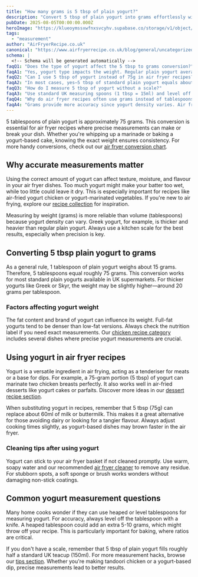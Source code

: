 ```yaml
---
title: "How many grams is 5 tbsp of plain yogurt?"
description: "Convert 5 tbsp of plain yogurt into grams effortlessly with our simple guide. Perfect for air fryer recipes and precise cooking measurements."
pubDate: 2025-08-05T00:00:00.000Z
heroImage: "https://klueoymssxwfnxsvcyhv.supabase.co/storage/v1/object/public/Shmucket/how-many-grams-is-5-tbsp-plain-yogurt.webp"
tags:
  - "measurement"
author: "AirFryerRecipe.co.uk"
canonical: "https://www.airfryerrecipe.co.uk/blog/general/uncategorized/how-many-grams-is-5-tbsp-plain-yogurt"
schema: |
  <!-- Schema will be generated automatically -->
faqQ1: "Does the type of yogurt affect the 5 tbsp to grams conversion?"
faqA1: "Yes, yogurt type impacts the weight. Regular plain yogurt averages 15g per tbsp (75g for 5 tbsp), while thicker Greek yogurt may weigh 20g per tbsp (100g for 5 tbsp). Always check your specific yogurt's density for precise measurements, especially in air fryer recipes where consistency matters."
faqQ2: "Can I use 5 tbsp of yogurt instead of 75g in air fryer recipes?"
faqA2: "In most cases, yes—5 tbsp of standard plain yogurt equals about 75g. However, for baking or marinades where precision is key, weighing is better. Volume measurements can vary slightly between brands and yogurt types, which might affect your air fryer results."
faqQ3: "How do I measure 5 tbsp of yogurt without a scale?"
faqA3: "Use standard UK measuring spoons (1 tbsp = 15ml) and level off each spoonful with a knife. Alternatively, 5 tbsp fills about half a 150ml teacup. For sticky yogurts, lightly grease the spoon first to help it slide off cleanly into your mixing bowl or marinade."
faqQ4: "Why do air fryer recipes often use grams instead of tablespoons for yogurt?"
faqA4: "Grams provide more accuracy since yogurt density varies. Air frying relies on precise ingredient ratios for even cooking and proper browning. Weight measurements eliminate inconsistencies from how yogurt is packed into tablespoons, ensuring reliable results every time you use your air fryer."
---
```

<p>5 tablespoons of plain yogurt is approximately 75 grams. This conversion is essential for air fryer recipes where precise measurements can make or break your dish. Whether you're whipping up a marinade or baking a yogurt-based cake, knowing the exact weight ensures consistency. For more handy conversions, check out our <a href=https://www.airfryerrecipe.co.uk/air-fryer-conversion-chart>air fryer conversion chart</a>.</p>  

<h2>Why accurate measurements matter</h2>  
<p>Using the correct amount of yogurt can affect texture, moisture, and flavour in your air fryer dishes. Too much yogurt might make your batter too wet, while too little could leave it dry. This is especially important for recipes like air-fried yogurt chicken or yogurt-marinated vegetables. If you're new to air frying, explore our <a href=https://www.airfryerrecipe.co.uk/recipes>recipe collection</a> for inspiration.</p>  

<p>Measuring by weight (grams) is more reliable than volume (tablespoons) because yogurt density can vary. Greek yogurt, for example, is thicker and heavier than regular plain yogurt. Always use a kitchen scale for the best results, especially when precision is key.</p>  

<h2>Converting 5 tbsp plain yogurt to grams</h2>  
<p>As a general rule, 1 tablespoon of plain yogurt weighs about 15 grams. Therefore, 5 tablespoons equal roughly 75 grams. This conversion works for most standard plain yogurts available in UK supermarkets. For thicker yogurts like Greek or Skyr, the weight may be slightly higher—around 20 grams per tablespoon.</p>  

<h3>Factors affecting yogurt weight</h3>  
<p>The fat content and brand of yogurt can influence its weight. Full-fat yogurts tend to be denser than low-fat versions. Always check the nutrition label if you need exact measurements. Our <a href=https://www.airfryerrecipe.co.uk/recipe-category/chicken>chicken recipe category</a> includes several dishes where precise yogurt measurements are crucial.</p>  

<h2>Using yogurt in air fryer recipes</h2>  
<p>Yogurt is a versatile ingredient in air frying, acting as a tenderiser for meats or a base for dips. For example, a 75-gram portion (5 tbsp) of yogurt can marinate two chicken breasts perfectly. It also works well in air-fried desserts like yogurt cakes or parfaits. Discover more ideas in our <a href=https://www.airfryerrecipe.co.uk/recipe-category/dessert>dessert recipe section</a>.</p>  

<p>When substituting yogurt in recipes, remember that 5 tbsp (75g) can replace about 60ml of milk or buttermilk. This makes it a great alternative for those avoiding dairy or looking for a tangier flavour. Always adjust cooking times slightly, as yogurt-based dishes may brown faster in the air fryer.</p>  

<h3>Cleaning tips after using yogurt</h3>  
<p>Yogurt can stick to your air fryer basket if not cleaned promptly. Use warm, soapy water and our recommended <a href=https://www.airfryerrecipe.co.uk/air-fryer-cleaner>air fryer cleaner</a> to remove any residue. For stubborn spots, a soft sponge or brush works wonders without damaging non-stick coatings.</p>  

<h2>Common yogurt measurement questions</h2>  
<p>Many home cooks wonder if they can use heaped or level tablespoons for measuring yogurt. For accuracy, always level off the tablespoon with a knife. A heaped tablespoon could add an extra 5-10 grams, which might throw off your recipe. This is particularly important for baking, where ratios are critical.</p>  

<p>If you don't have a scale, remember that 5 tbsp of plain yogurt fills roughly half a standard UK teacup (150ml). For more measurement hacks, browse our <a href=https://www.airfryerrecipe.co.uk/tips>tips section</a>. Whether you're making tandoori chicken or a yogurt-based dip, precise measurements lead to better results.</p>
